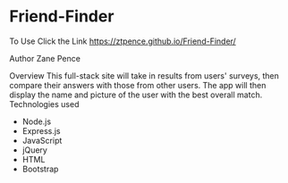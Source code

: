 # Friend-Finder

To Use Click the Link <a href="https://ztpence.github.io/Friend-Finder/">https://ztpence.github.io/Friend-Finder/

Author
Zane Pence

Overview
This full-stack site will take in results from users' surveys, then compare their answers with those from other users. The app will then display the name and picture of the user with the best overall match.
Technologies used

- Node.js
- Express.js
- JavaScript
- jQuery
- HTML
- Bootstrap
